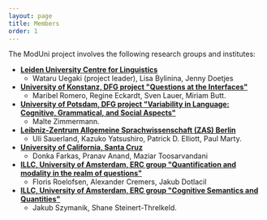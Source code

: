 ```yaml
---
layout: page
title: Members
order: 1
---
```


The ModUni project involves the following research groups and institutes:

- [**Leiden University Centre for Linguistics**](https://www.universiteitleiden.nl/en/humanities/leiden-university-centre-for-linguistics)
	- Wataru Uegaki (project leader), Lisa Bylinina, Jenny Doetjes 
- [**University of Konstanz, DFG project "Questions at the Interfaces"**](https://typo.uni-konstanz.de/questionsInterfaces)
	- Maribel Romero, Regine Eckardt, Sven Lauer, Miriam Butt. 
- [**University of Potsdam, DFG project "Variability in Language: Cognitive, Grammatical, and Social Aspects"**](https://www.uni-potsdam.de/sfb1287/index.html)
	- Malte Zimmermann.
- [**Leibniz-Zentrum Allgemeine Sprachwissenschaft (ZAS) Berlin**](https://www.leibniz-zas.de)
	- Uli Sauerland, Kazuko Yatsushiro, Patrick D. Elliott, Paul Marty.
- [**University of California, Santa Cruz**](https://linguistics.ucsc.edu)
	- Donka Farkas, Pranav Anand, Maziar Toosarvandani
- [**ILLC, University of Amsterdam, ERC group "Quantification and modality in the realm of questions"**](https://projects.illc.uva.nl/inquisitivesemantics/Home)
	- Floris Roelofsen, Alexander Cremers, Jakub Dotlacil
- [**ILLC, University of Amsterdam, ERC group "Cognitive Semantics and Quantities"**](https://www.jakubszymanik.com/CoSaQ)
	- Jakub Szymanik, Shane Steinert-Threlkeld. 

  